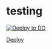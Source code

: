 # testing

[![Deploy to DO](https://www.deploytodo.com/do-btn-blue.svg)](https://cloud.digitalocean.com/apps/new?repo=https://github.com/htdio-stg/kaczor5/tree/main)



<a href="https://cloud.digitalocean.com/apps/new?repo=https://github.com/htdio-stg/kaczor5/tree/main" target="_blank">Deploy</a>

